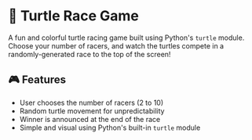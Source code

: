 # 🐢 Turtle Race Game

A fun and colorful turtle racing game built using Python's `turtle` module. Choose your number of racers, and watch the turtles compete in a randomly-generated race to the top of the screen!

## 🎮 Features

- User chooses the number of racers (2 to 10)
- Random turtle movement for unpredictability
- Winner is announced at the end of the race
- Simple and visual using Python's built-in `turtle` module

